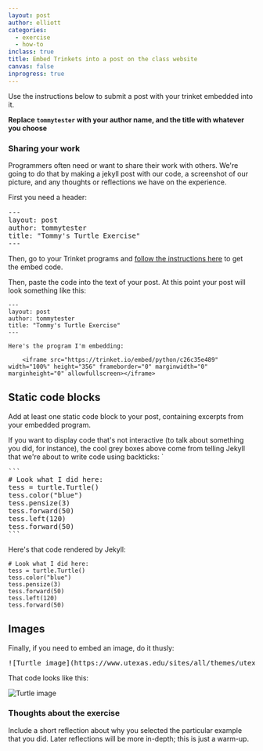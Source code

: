 ```yaml
---
layout: post
author: elliott
categories:
  - exercise
  - how-to
inclass: true
title: Embed Trinkets into a post on the class website
canvas: false
inprogress: true
---
```


Use the instructions below to submit a post with your trinket embedded into it.

**Replace `tommytester` with your author name, and the title with whatever you choose**


### Sharing your work

Programmers often need or want to share their work with others.  We're going to do that by making a
jekyll post with our code, a screenshot of our picture, and any thoughts or reflections we have on
the experience.

First you need a header:

<pre>
---
layout: post
author: tommytester
title: "Tommy's Turtle Exercise"
---
</pre>

Then, go to your Trinket programs and [follow the instructions here](https://docs.trinket.io/getting-started#/2-sharing-trinkets/embed-a-trinket)
to get the embed code.

Then, paste the code into the text of your post.  At this point your post will look something like this:


```
---
layout: post
author: tommytester
title: "Tommy's Turtle Exercise"
---

Here's the program I'm embedding:

    <iframe src="https://trinket.io/embed/python/c26c35e489" width="100%" height="356" frameborder="0" marginwidth="0" marginheight="0" allowfullscreen></iframe>
```

## Static code blocks

Add at least one static code block to your post, containing excerpts from your embedded program.

If you want to display code that's not interactive (to talk about something you did, for instance), the cool grey boxes above come from telling Jekyll that we're about to write code using backticks: `

<pre>
```
# Look what I did here:
tess = turtle.Turtle()
tess.color("blue")
tess.pensize(3)
tess.forward(50)
tess.left(120)
tess.forward(50)
```
</pre>

Here's that code rendered by Jekyll:

```
# Look what I did here:
tess = turtle.Turtle()
tess.color("blue")
tess.pensize(3)
tess.forward(50)
tess.left(120)
tess.forward(50)
```


## Images

Finally, if you need to embed an image, do it thusly:

<pre>
![Turtle image](https://www.utexas.edu/sites/all/themes/utexas/img/general/logo.svg)
</pre>

That code looks like this:

![Turtle image](https://www.utexas.edu/sites/all/themes/utexas/img/general/logo.svg)


### Thoughts about the exercise

Include a short reflection about why you selected the particular example that you did. Later reflections will be more in-depth; this is just a warm-up.

